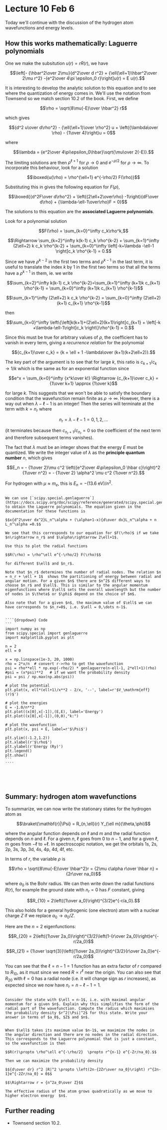 # Lecture 10 Feb 6

Today we'll continue with the discussion of the hydrogen atom wavefunctions and energy levels.

## How this works mathematically: Laguerre polynomials

One we make the subsitution $u(r) = rR(r)$, we have

$$\left[- {\hbar^2\over 2\mu}{d^2\over d r^2} +  {\ell(\ell+1)\hbar^2\over 2\mu r^2} -{e^2\over 4\pi \epsilon_0 r}\right]u(r) = E u(r).$$

It is interesting to develop the analytic solution to this equation and to see where the quantization of energy comes in. We'll use the notation from Townsend so we match section 10.2 of the book. First, we define

$$\rho = \sqrt{8\mu(-E)\over \hbar^2} r$$

which gives

$${d^2 u\over d\rho^2} - {\ell(\ell+1)\over \rho^2} u + \left({\lambda\over \rho} - {1\over 4}\right)u = 0$$

where 

$$\lambda = {e^2\over 4\pi\epsilon_0\hbar}\sqrt{\mu\over 2(-E)}.$$

The limiting solutions are then $\rho^{\ell+1}$ for $\rho\rightarrow 0$ and $e^{-\rho/2}$ for $\rho\rightarrow \infty$. To incorporate this behaviour, look for a solution

$$\boxed{u(\rho) = \rho^{\ell+1} e^{-\rho/2} F(\rho)}$$

Substituting this in gives the following equation for $F(\rho)$,

$$\boxed{{d^2F\over d\rho^2} + \left({2\ell+2\over\rho} -1\right){dF\over d\rho} + {\lambda-\ell-1\over\rho}F = 0}$$

The solutions to this equation are the **associated Laguerre polynomials**.

Look for a polynomial solution

$$F(\rho) = \sum_{k=0}^\infty c_k\rho^k,$$

$$\Rightarrow \sum_{k=2}^\infty k(k-1) c_k \rho^{k-2} + 
\sum_{k=1}^\infty (2\ell+2) k c_k \rho^{k-2} + 
\sum_{k=0}^\infty \left[-k+\lambda -\ell-1  \right]c_k \rho^{k-1} = 0.$$

Since we have $\rho^{k-2}$ in the first two terms and $\rho^{k-1}$ in  the last term, it is useful to translate the index $k$ by 1  in the first two terms so that all the terms have a $\rho^{k-1}$ in them, ie. we write

$$\sum_{k=2}^\infty k(k-1) c_k \rho^{k-2}=\sum_{k=1}^\infty (k+1)k c_{k+1} \rho^{k-1} = \sum_{k=0}^\infty (k+1)k c_{k+1} \rho^{k-1}$$

$$\sum_{k=1}^\infty (2\ell+2) k c_k \rho^{k-2} = \sum_{k=0}^\infty (2\ell+2) (k+1) c_{k+1} \rho^{k-1}$$

then

$$\sum_{k=0}^\infty \left\{\left[k(k+1)+(2\ell+2)(k+1)\right]c_{k+1} + \left[-k +\lambda-\ell-1\right]c_k \right\}\rho^{k-1} = 0.$$

Since this must be true for arbitrary values of $\rho$, the coefficient has to vanish in every term, giving a *recurrence relation* for the polynomial

$${c_{k+1}\over c_k} = {k + \ell + 1 -\lambda\over (k+1)(k+2\ell+2)}.$$

The key part of the argument is to see that for large $k$, this ratio is $c_{k+1}/c_k\rightarrow 1/k$ which is the same as for an exponential function since

$$e^x = \sum_{k=0}^\infty {x^k\over k!} \Rightarrow {c_{k+1}\over c_k} = {1\over k+1} \approx {1\over k}$$

for large $k$. This suggests that we won't be able to satisfy the boundary condition that the wavefunction remain finite as $\rho\rightarrow \infty$. However, there is a way out when $\lambda-\ell-1$ is an integer! Then the series will terminate at the term with $k=n_r$ where

$$n_r = \lambda-\ell-1 = 0, 1, 2,\dots$$

(it terminates because then $c_{n_r+1}/c_{n_r}=0$ so the coefficient of the next term and therefore subsequent terms vanishes).

The fact that $\lambda$ must be an integer shows that the energy $E$ must be quantized. We write the integer value of $\lambda$ as the **principle quantum number** $n$, which gives

$$E_n = - {1\over 2}\mu c^2 \left({e^2\over 4\pi\epsilon_0 \hbar c}\right)^2 {1\over n^2} = - {1\over 2} \alpha^2 \mu c^2 {1\over n^2}.$$

For hydrogen with $\mu\approx m_e$, this is $E_n=-(13.6\ \mathrm{eV})/n^2$.


`````{admonition} Exercise: plot the radial wavefunctions

We can use [`scipy.special.genlaguerre`](https://docs.scipy.org/doc/scipy/reference/generated/scipy.special.genlaguerre.html#scipy.special.genlaguerre) to obtain the Laguerre polynomials. The equation given in the documentation for these functions is 

$$x{d^2\over dx^2}L_n^\alpha + (\alpha+1-x){d\over dx}L_n^\alpha + n L_n^\alpha =0.$$

We see that this corresponds to our equation for $F(\rho)$ if we take $n\rightarrow n_r$ and $\alpha\rightarrow 2\ell+1$.

Use this to plot the radial functions

$$R(\rho) = \rho^\ell e^{-\rho/2} F(\rho)$$ 

for different $\ell$ and $n_r$.

Note that $n_r$ determines the number of radial nodes. The relation $n = n_r + \ell + 1$  shows the partitioning of energy between radial and angular motion. For a given $n$ there are $n^2$ different ways to choose $n_r$ and $\ell$. This is similar to the angular momentum eigenfunctions where $\ell$ sets the overall wavelength but the number of nodes in $\theta$ or $\phi$ depend on the choice of $m$. 

Also note that for a given $n$, the maximum value of $\ell$ we can have corresponds to $n_r=0$, i.e. $\ell = 0,\dots n-1$.


````{dropdown} Code
```
import numpy as np
from scipy.special import genlaguerre
import matplotlib.pyplot as plt

n = 2
ell = 0

x = np.linspace(1e-3, 20, 1000)
rho = 2*x/n  # convert r->rho to get the wavefunction
psi = rho**ell * np.exp(-rho/2) * genlaguerre(n-ell-1, 2*ell+1)(rho)
#psi = (x*psi)**2   # if we want the probability density
psi = psi / np.max(np.abs(psi))

# plot the potential
plt.plot(x, ell*(ell+1)/x**2 - 2/x, '--', label=r'$V_\mathrm{eff}(r)$')

# plot the energies
E = -1.0/n**2
plt.plot((x[0],x[-1]),(E,E), label='Energy')
plt.plot((x[0],x[-1]),(0,0),"k:")

# plot the wavefunction
plt.plot(x, psi + E, label=r'$\Psi$')

plt.ylim((-1.2,1.2))
plt.xlabel(r'$\rho$')
plt.ylabel(r'Energy (Ry)')
plt.legend()
plt.show()
```
````





`````



## Summary: hydrogen atom wavefunctions

To summarize, we can now write the stationary states for the hydrogen atom as

$$\braket{\mathbf{r}|\Psi} = R_{n,\ell}(r) Y_{\ell m}(\theta,\phi)$$

where the angular function depends on $\ell$ and $m$ and the radial function depends on $n$ and $\ell$. For a given $n$, $\ell$ goes from $0$ to $n-1$, and for a given $\ell$, $m$ goes from $-\ell$ to $+\ell$. In spectroscopic notation, we get the orbitals 1s, 2s, 2p, 3s, 3p, 3d, 4s, 4p, 4d, 4f, etc.

In terms of $r$, the variable $\rho$ is

$$\rho = \sqrt{8\mu(-E)\over \hbar^2}r = {2\mu c\alpha r\over \hbar n} = {2r\over na_0}$$ 

where $a_0$ is the Bohr radius. We can then write down the radial functions $R(r)$, for example the ground state with $n_r=0$ has $F$ constant, giving

$$R_{10} = 2\left({1\over a_0}\right)^{3/2}e^{-r/a_0}.$$

This also holds for a general hydrogenic (one electron) atom with a nuclear charge $Z$ if we replace $a_0\rightarrow a_0/Z$. 

Here are the $n=2$ eigenfunctions:

$$R_{20} = 2\left({1\over 2a_0}\right)^{3/2}\left(1-{r\over 2a_0}\right)e^{-r/2a_0}$$

$$R_{21} = {1\over \sqrt{3}}\left({1\over 2a_0}\right)^{3/2}{r\over 2a_0}e^{-r/2a_0}$$

You can see that the $\ell=n-1=1$ function has an extra factor of $r$ compared to $R_{10}$, as it must since we need $R\propto r^\ell$ near the origin. You can also see that $R_{20}$ with $\ell=0$ has a radial node (i.e. it will change sign as $r$ increases), as expected since we now have $n_r=n-\ell-1=1$.


```{admonition} Exercise: size of atom

Consider the state with $\ell = n-1$, i.e. with maximal angular momentum for a given $n$. Explain why this simplifies the form of the radial part of the wavefunction. Compute the radius which maximises the probability density $r^2|\Psi|^2$ for this state. Write your answer in terms of $a_0$, $Z$ and $n$.

```

```{dropdown} Solution

When $\ell$ takes its maximum value $n-1$, we maximize the nodes in the angular direction and there are no nodes in the radial direction. This corresponds to the Laguerre polynomial that is just a constant, so the wavefunction is then 

$$R(r)\propto \rho^\ell e^{-\rho/2}  \propto r^{n-1} e^{-Zr/na_0}.$$

Then we can maximize the probability density

$${d\over dr} r^2 |R|^2 \propto \left(2n-{2Zr\over na_0}\right) r^{2n-1}e^{-2Zr/na_0} = 0$$

$$\Rightarrow r = {n^2a_0\over Z}$$

The effective radius of the atom grows quadratically as we move to higher electron energy  $n$. 

```




## Further reading

- Townsend section 10.2.

